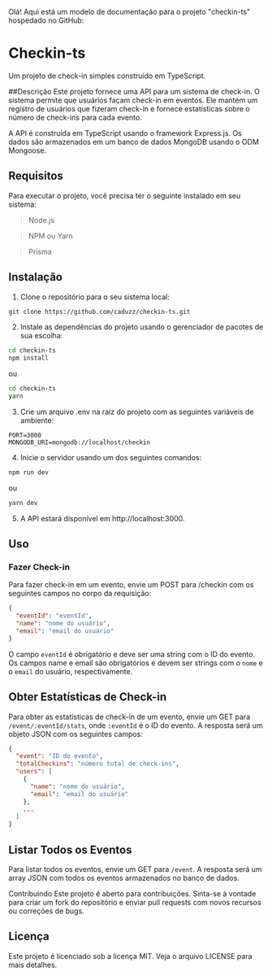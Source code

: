 Olá! Aqui está um modelo de documentação para o projeto "checkin-ts" hospedado no GitHub:

#   Checkin-ts

Um projeto de check-in simples construído em TypeScript.

##Descrição
Este projeto fornece uma API para um sistema de check-in. O sistema permite que usuários façam check-in em eventos. Ele mantém um registro de usuários que fizeram check-in e fornece estatísticas sobre o número de check-ins para cada evento.

A API é construída em TypeScript usando o framework Express.js. Os dados são armazenados em um banco de dados MongoDB usando o ODM Mongoose.

##  Requisitos
Para executar o projeto, você precisa ter o seguinte instalado em seu sistema:

>Node.js

>NPM ou Yarn

>Prisma

##  Instalação

1.  Clone o repositório para o seu sistema local:

```bash
git clone https://github.com/caduzz/checkin-ts.git
```

2. Instale as dependências do projeto usando o gerenciador de pacotes de sua escolha:

```bash
cd checkin-ts
npm install
```

ou

```bash
cd checkin-ts
yarn
```

3. Crie um arquivo .env na raiz do projeto com as seguintes variáveis de ambiente:
```env
PORT=3000
MONGODB_URI=mongodb://localhost/checkin
```

4. Inicie o servidor usando um dos seguintes comandos:
```bash
npm run dev
```
ou

```bash
yarn dev
```

5. A API estará disponível em http://localhost:3000.
##  Uso
### Fazer Check-in

Para fazer check-in em um evento, envie um POST para /checkin com os seguintes campos no corpo da requisição:

```json
{
  "eventId": "eventId",
  "name": "nome do usuário",
  "email": "email do usuário"
}
```
O campo `eventId` é obrigatório e deve ser uma string com o ID do evento. Os campos name e email são obrigatórios e devem ser strings com o `nome` e o `email` do usuário, respectivamente.

## Obter Estatísticas de Check-in
Para obter as estatísticas de check-in de um evento, envie um GET para `/event/:eventId/stats`, onde `:eventId` é o ID do evento. A resposta será um objeto JSON com os seguintes campos:

```json
{
  "event": "ID do evento",
  "totalCheckins": "número total de check-ins",
  "users": [
    {
      "name": "nome do usuário",
      "email": "email do usuário"
    },
    ...
  ]
}
```
## Listar Todos os Eventos
Para listar todos os eventos, envie um GET para `/event`. A resposta será um array JSON com todos os eventos armazenados no banco de dados.

Contribuindo
Este projeto é aberto para contribuições. Sinta-se à vontade para criar um fork do repositório e enviar pull requests com novos recursos ou correções de bugs.

## Licença
Este projeto é licenciado sob a licença MIT. Veja o arquivo LICENSE para mais detalhes.
